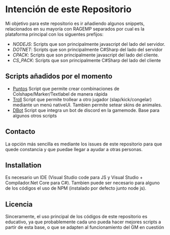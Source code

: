# Intención de este Repositorio
    
Mi objetivo para este repositorio es ir añadiendo algunos snippets, relacionados en su mayoría con RAGEMP separados por cual es la plataforma principal con los siguentes prefijos:
    
- *NODEJS*: Scripts que son principalmente  javascript del lado del servidor.
- *DOTNET*: Scripts que son principalmente  C#Sharp del lado del servidor
- *CPACK*: Scripts que son principalmente  javascript del lado del cliente.
- *CS_PACK*: Scripts que son principalmente C#Sharp del lado del cliente
## Scripts añadidos por el momento
    
   - [Puntos] Script que permite crear combinaciones de Colshape/Marker/Textlabel de manera rápida
   - [Troll] Script que permite trollear a otro jugador (slap/kick/congelar) mediante un menú nativeUI. Tambien permite setear skins de animales.
   - [DBot] Script que integra un bot de discord en la gamemode. Base para algunos otros scripts
  
  ## Contacto
   La opción más sencilla es mediante los issues de este repositorio para que quede constancia y que puedae llegar a ayudar a otras personas.
    
    
  ## Installation
    
Es necesario un IDE (Visual Studio code para JS y Visual Studio + Compilador.Net Core para C#). Tambien puede ser necesario para alguno de los códigos el uso de NPM (instalado por defecto junto node js).
  ## Licencia
    
Sinceramente, el uso principal de los códigos de este repositorio es educativo, ya que probablemente cada uno pueda hacer mejores scripts a partir de esta base, o que se adapten al funcionamiento del GM en cuestión
    
    
[Puntos]: <https://github.com/Arster5741/minisnippets/tree/main/NODEJS_Puntos>
[Troll]: <https://github.com/Arster5741/minisnippets/tree/main/CPACK_Troll>
[DBot]: <https://github.com/Arster5741/minisnippets/tree/main/NODEJS_DiscordBOT>
    
